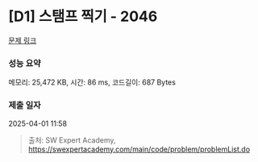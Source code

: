 # [D1] 스탬프 찍기 - 2046 

[문제 링크](https://swexpertacademy.com/main/code/problem/problemDetail.do?contestProbId=AV5QKdT6AyYDFAUq) 

### 성능 요약

메모리: 25,472 KB, 시간: 86 ms, 코드길이: 687 Bytes

### 제출 일자

2025-04-01 11:58



> 출처: SW Expert Academy, https://swexpertacademy.com/main/code/problem/problemList.do